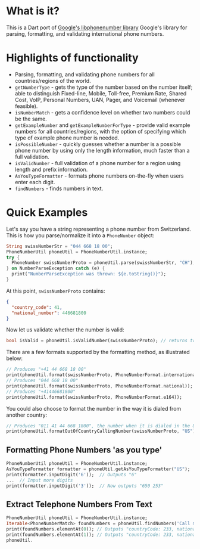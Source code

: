 # What is it?

This is a Dart port of [Google's libphonenumber library](https://github.com/google/libphonenumber)
Google's library for parsing, formatting, and validating international phone numbers.

# Highlights of functionality

*   Parsing, formatting, and validating phone numbers for all countries/regions
    of the world.
*   `getNumberType` - gets the type of the number based on the number itself;
    able to distinguish Fixed-line, Mobile, Toll-free, Premium Rate, Shared
    Cost, VoIP, Personal Numbers, UAN, Pager, and Voicemail (whenever feasible).
*   `isNumberMatch` - gets a confidence level on whether two numbers could be
    the same.
*   `getExampleNumber` and `getExampleNumberForType` - provide valid example
    numbers for all countries/regions, with the option of specifying which type
    of example phone number is needed.
*   `isPossibleNumber` - quickly guesses whether a number is a possible
    phone number by using only the length information, much faster than a full
    validation.
*   `isValidNumber` - full validation of a phone number for a region using
    length and prefix information.
*   `AsYouTypeFormatter` - formats phone numbers on-the-fly when users enter
    each digit.
*   `findNumbers` - finds numbers in text.
<!-- *   `PhoneNumberOfflineGeocoder` - provides geographical information related to
    a phone number.
*   `PhoneNumberToCarrierMapper` - provides carrier information related to a
    phone number.
*   `PhoneNumberToTimeZonesMapper` - provides timezone information related to a
    phone number. -->

# Quick Examples

Let's say you have a string representing a phone number from Switzerland. This
is how you parse/normalize it into a `PhoneNumber` object:

```dart
String swissNumberStr = "044 668 18 00";
PhoneNumberUtil phoneUtil = PhoneNumberUtil.instance;
try {
  PhoneNumber swissNumberProto = phoneUtil.parse(swissNumberStr, "CH");
} on NumberParseException catch (e) {
  print("NumberParseException was thrown: ${e.toString()}");
}
```

At this point, `swissNumberProto` contains:

```json
{
  "country_code": 41,
  "national_number": 446681800
}
```

Now let us validate whether the number is valid:

```dart
bool isValid = phoneUtil.isValidNumber(swissNumberProto); // returns true
```

There are a few formats supported by the formatting method, as illustrated
below:

```dart
// Produces "+41 44 668 18 00"
print(phoneUtil.format(swissNumberProto, PhoneNumberFormat.international));
// Produces "044 668 18 00"
print(phoneUtil.format(swissNumberProto, PhoneNumberFormat.national));
// Produces "+41446681800"
print(phoneUtil.format(swissNumberProto, PhoneNumberFormat.e164));
```

You could also choose to format the number in the way it is dialed from another
country:

```dart
// Produces "011 41 44 668 1800", the number when it is dialed in the United States.
print(phoneUtil.formatOutOfCountryCallingNumber(swissNumberProto, "US"));
```

## Formatting Phone Numbers 'as you type'

```dart
PhoneNumberUtil phoneUtil = PhoneNumberUtil.instance;
AsYouTypeFormatter formatter = phoneUtil.getAsYouTypeFormatter("US");
print(formatter.inputDigit('6'));  // Outputs "6"
...  // Input more digits
print(formatter.inputDigit('3'));  // Now outputs "650 253"
```

## Extract Telephone Numbers From Text

```dart
PhoneNumberUtil phoneUtil = PhoneNumberUtil.instance;
Iterable<PhoneNumberMatch> foundNumbers = phoneUtil.findNumbers('Call me on 0241234567/0201234568', 'GH');
print(foundNumbers.elementAt(0)); // Outputs "countryCode: 233, nationalNumber: 241234567"
print(foundNumbers.elementAt(1)); // Outputs "countryCode: 233, nationalNumber: 201234568"
phoneUtil.
```

<!-- ## Geocoding Phone Numbers

```java
PhoneNumberOfflineGeocoder geocoder = PhoneNumberOfflineGeocoder.getInstance();
// Outputs "Zurich"
System.out.println(geocoder.getDescriptionForNumber(swissNumberProto, Locale.ENGLISH));
// Outputs "Zürich"
System.out.println(geocoder.getDescriptionForNumber(swissNumberProto, Locale.GERMAN));
// Outputs "Zurigo"
System.out.println(geocoder.getDescriptionForNumber(swissNumberProto, Locale.ITALIAN));
``` -->

<!-- ## Mapping Phone Numbers to original carriers

Caveat: We do not provide data about the current carrier of a phone number, only
the original carrier who is assigned the corresponding range. Read about [number
portability](FAQ.md#what-is-mobile-number-portability).

```java
PhoneNumber swissMobileNumber =
    new PhoneNumber().setCountryCode(41).setNationalNumber(798765432L);
PhoneNumberToCarrierMapper carrierMapper = PhoneNumberToCarrierMapper.getInstance();
// Outputs "Swisscom"
System.out.println(carrierMapper.getNameForNumber(swissMobileNumber, Locale.ENGLISH));
``` -->